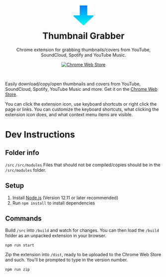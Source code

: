 
<p align="center">
  <img src="https://raw.githubusercontent.com/probablykasper/thumbnail-grabber/master/src/icon128.png" width="64">
</p>
<h1 align="center" style="margin-top:0px">
  Thumbnail Grabber
</h1>
<p align="center">Chrome extension for grabbing thumbnails/covers from YouTube, SoundCloud, Spotify and YouTube Music.</p>
<p align="center">
  <a href="https://chrome.google.com/webstore/detail/thumbnail-grabber/gbpjnjieenljpncojgiboejmolbihdob">
    <img alt="Chrome Web Store" src="https://img.shields.io/chrome-web-store/users/gbpjnjieenljpncojgiboejmolbihdob?color=4DB0F2&logo=Google%20Chrome&logoColor=white&style=flat-square">
  </a>
</p>
<br>

Easily download/copy/open thumbnails and covers from YouTube, SoundCloud, Spotify, YouTube Music and more. Get it on the [Chrome Web Store](https://chrome.google.com/webstore/detail/thumbnail-grabber/gbpjnjieenljpncojgiboejmolbihdob).

You can click the extension icon, use keyboard shortcuts or right click the page or links. You can customize the keyboard shortcuts, what clicking the extension icon does, and what context menu items are visible.

# Dev Instructions

## Folder info
`/src`
`/src/modules`
Files that should not be compiled/copies should be in the `/src/modules` folder.

## Setup
1. Install [Node.js](https://nodejs.org/) (Version 12.11 or later recommended)
2. Run `npm install` to install dependencies

## Commands
Build `/src` into `/build` and watch for changes. You can then load the `/build` folder as an unpacked extension in your browser.
```
npm run start
```

Zip the extension into `/dist`, ready to be uploaded to the Chrome Web Store and such. You'll be prompted to type in the version number.
```
npm run zip
```
